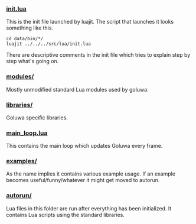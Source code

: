 ### [init.lua](init.lua)

This is the init file launched by luajit. The script that launches it looks something like this.
```
cd data/bin/*/
luajit ../../../src/lua/init.lua
```

There are descriptive comments in the init file which tries to explain step by step what's going on.

### [modules/](modules/)

Mostly unmodified standard Lua modules used by goluwa.

### [libraries/](libraries/)

Goluwa specific libraries.

### [main_loop.lua](main_loop.lua)

This contains the main loop which updates Goluwa every frame.

### [examples/](examples/)

As the name implies it contains various example usage. If an example becomes useful/funny/whatever it might get moved to autorun.

### [autorun/](autorun/)

Lua files in this folder are run after everything has been initialized. It contains Lua scripts using the standard libraries.
